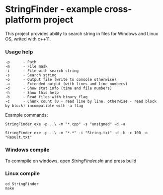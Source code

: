 # StringFinder - example cross-platform project #

This project provides ability to search string in files for Windows and Linux OS, writed with c++11.

### Usage help ###


```
-p      - Path
-m      - File mask
-i      - File with search string
-s      - Search string
-o      - Output file (write to console otherwise)
-a      - Extended output (with lines and line numbers)
-d      - Show stat info (time and file numbers)
-h      - Show this help
-b      - Read files with binary flag
-c      - Chunk count (0 - read line by line, otherwise - read block by block) incompatible with -a flag
```

Example commands:

`StringFinder.exe -p ..\ -m "*.cpp" -s "unsigned" -d -a`

`StringFinder.exe -p ..\ -m "*.*" -i "String.txt" -d -b -c 100 -o "Result.txt"`

### Windows compile ###

To commpile on windows, open *StringFinder.sln* and press build

### Linux compile ###


```
cd StringFinder
make
```
